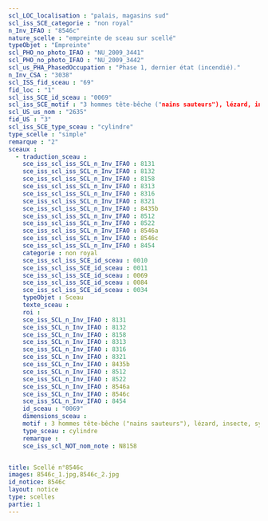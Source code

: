 ```yaml
---
scl_LOC_localisation : "palais, magasins sud"
scl_iss_SCE_categorie : "non royal"
n_Inv_IFAO : "8546c"
nature_scelle : "empreinte de sceau sur scellé"
typeObjet : "Empreinte"
scl_PHO_no_photo_IFAO : "NU_2009_3441"
scl_PHO_no_photo_IFAO : "NU_2009_3442"
scl_us_PHA_PhasedOccupation : "Phase 1, dernier état (incendié)."
n_Inv_CSA : "3038"
scl_ISS_fid_sceau : "69"
fid_loc : "1"
scl_iss_SCE_id_sceau : "0069"
scl_iss_SCE_motif : "3 hommes tête-bêche ("nains sauteurs"), lézard, insecte, symbole bat, singe, gazelle ou faon couché,…"
scl_US_us_nom : "2635"
fid_US : "3"
scl_iss_SCE_type_sceau : "cylindre"
type_scelle : "simple"
remarque : "2"
sceaux :
  - traduction_sceau : 
    sce_iss_scl_iss_SCL_n_Inv_IFAO : 8131
    sce_iss_scl_iss_SCL_n_Inv_IFAO : 8132
    sce_iss_scl_iss_SCL_n_Inv_IFAO : 8158
    sce_iss_scl_iss_SCL_n_Inv_IFAO : 8313
    sce_iss_scl_iss_SCL_n_Inv_IFAO : 8316
    sce_iss_scl_iss_SCL_n_Inv_IFAO : 8321
    sce_iss_scl_iss_SCL_n_Inv_IFAO : 8435b
    sce_iss_scl_iss_SCL_n_Inv_IFAO : 8512
    sce_iss_scl_iss_SCL_n_Inv_IFAO : 8522
    sce_iss_scl_iss_SCL_n_Inv_IFAO : 8546a
    sce_iss_scl_iss_SCL_n_Inv_IFAO : 8546c
    sce_iss_scl_iss_SCL_n_Inv_IFAO : 8454
    categorie : non royal
    sce_iss_scl_iss_SCE_id_sceau : 0010
    sce_iss_scl_iss_SCE_id_sceau : 0011
    sce_iss_scl_iss_SCE_id_sceau : 0069
    sce_iss_scl_iss_SCE_id_sceau : 0084
    sce_iss_scl_iss_SCE_id_sceau : 0034
    typeObjet : Sceau
    texte_sceau : 
    roi : 
    sce_iss_SCL_n_Inv_IFAO : 8131
    sce_iss_SCL_n_Inv_IFAO : 8132
    sce_iss_SCL_n_Inv_IFAO : 8158
    sce_iss_SCL_n_Inv_IFAO : 8313
    sce_iss_SCL_n_Inv_IFAO : 8316
    sce_iss_SCL_n_Inv_IFAO : 8321
    sce_iss_SCL_n_Inv_IFAO : 8435b
    sce_iss_SCL_n_Inv_IFAO : 8512
    sce_iss_SCL_n_Inv_IFAO : 8522
    sce_iss_SCL_n_Inv_IFAO : 8546a
    sce_iss_SCL_n_Inv_IFAO : 8546c
    sce_iss_SCL_n_Inv_IFAO : 8454
    id_sceau : "0069"
    dimensions_sceau : 
    motif : 3 hommes tête-bêche ("nains sauteurs"), lézard, insecte, symbole bat, singe, gazelle ou faon couché,…
    type_sceau : cylindre
    remarque : 
    sce_iss_scl_NOT_nom_note : N8158


title: Scellé n°8546c
images: 8546c_1.jpg,8546c_2.jpg
id_notice: 8546c
layout: notice
type: scelles
partie: 1
---
```

